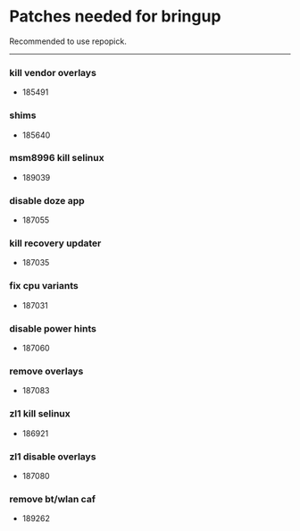 # Patches needed for bringup

Recommended to use repopick.

-----
### kill vendor overlays
- 185491
### shims
- 185640
### msm8996 kill selinux
- 189039
### disable doze app
- 187055
### kill recovery updater
- 187035
### fix cpu variants
- 187031
### disable power hints
- 187060
### remove overlays
- 187083
### zl1 kill selinux
- 186921
### zl1 disable overlays
- 187080
### remove bt/wlan caf
- 189262

